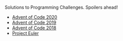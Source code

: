 Solutions to Programming Challenges. Spoilers ahead!

- [Advent of Code 2020](https://adventofcode.com/2020)
- [Advent of Code 2019](https://adventofcode.com/2019)
- [Advent of Code 2018](https://adventofcode.com/2018)
- [Project Euler](https://projecteuler.net)
